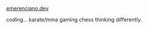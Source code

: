 [emerenciano.dev](https://emerenciano.dev)

coding...
karate/mma
gaming
chess
thinking differently.
